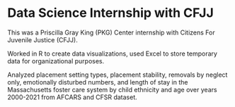 # Data Science Internship with CFJJ
This was a Priscilla Gray King (PKG) Center internship with Citizens For Juvenile Justice (CFJJ).

Worked in R to create data visualizations, used Excel to store temporary data for organizational purposes.

Analyzed placement setting types, placement stability, removals by neglect only, emotionally disturbed numbers, and length of stay in the Massachusetts foster care system by child ethnicity and age over years 2000-2021 from AFCARS and CFSR dataset.
